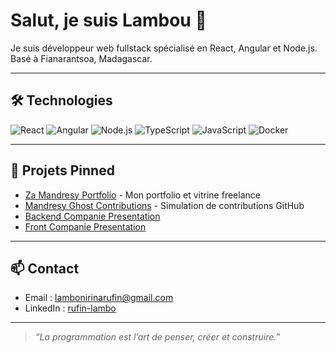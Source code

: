 # Salut, je suis Lambou 👋

Je suis développeur web fullstack spécialisé en React, Angular et Node.js.  
Basé à Fianarantsoa, Madagascar.

---

## 🛠 Technologies

![React](https://img.shields.io/badge/React-20232A?style=for-the-badge&logo=react&logoColor=61DAFB)
![Angular](https://img.shields.io/badge/Angular-DD0031?style=for-the-badge&logo=angular&logoColor=white)
![Node.js](https://img.shields.io/badge/Node.js-339933?style=for-the-badge&logo=node.js&logoColor=white)
![TypeScript](https://img.shields.io/badge/TypeScript-007ACC?style=for-the-badge&logo=typescript&logoColor=white)
![JavaScript](https://img.shields.io/badge/JavaScript-F7DF1E?style=for-the-badge&logo=javascript&logoColor=black)
![Docker](https://img.shields.io/badge/Docker-2496ED?style=for-the-badge&logo=docker&logoColor=white)

---

## 📂 Projets Pinned

- [Za Mandresy Portfolio](https://github.com/lambou-rufin/za-mandresy-portfolio) - Mon portfolio et vitrine freelance
- [Mandresy Ghost Contributions](https://github.com/lambou-rufin/mandresy-ghost-contributions) - Simulation de contributions GitHub
- [Backend Companie Presentation](https://github.com/lambou-rufin/backend_CompaniePresentation_dev)
- [Front Companie Presentation](https://github.com/lambou-rufin/front-companie_de_presentation)

---

## 📫 Contact

- Email : lambonirinarufin@gmail.com  
- LinkedIn : [rufin-lambo](https://www.linkedin.com/in/rufin-lambo-a97154242)

---

> _“La programmation est l’art de penser, créer et construire.”_
